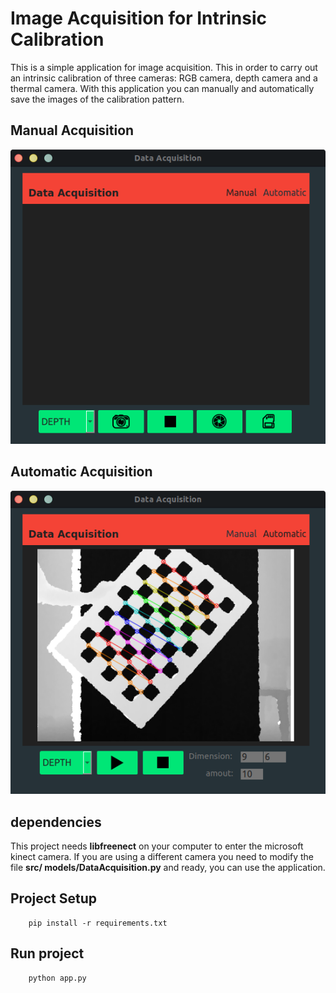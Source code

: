 # **Image Acquisition for Intrinsic Calibration**

This is a simple application for image acquisition. This in order to carry out an intrinsic calibration of three cameras: RGB camera, depth camera and a thermal camera.
With this application you can manually and automatically save the images of the calibration pattern.

## Manual Acquisition
![depth pattern](public/images/manualAcq.png)

## Automatic Acquisition
![depth pattern](public/images/depthCameraAcq.png)

## dependencies
This project needs **libfreenect** on your computer to enter the microsoft kinect camera. If you are using a different camera you need to modify the file **src/ models/DataAcquisition.py** and ready, you can use the application.

## Project Setup
```
    pip install -r requirements.txt
```
## Run project
```
    python app.py
```

